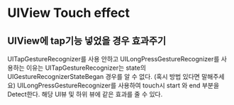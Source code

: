 # UIView Touch effect
## UIView에 tap기능 넣었을 경우 효과주기


UITapGestureRecognizer를 사용 안하고 UILongPressGestureRecognizer를 사용하는 이유는
UITapGestureRecognizer는 state의 UIGestureRecognizerStateBegan 경우를 알 수 없다. (혹시 방법 있다면 말해주세요)
UILongPressGestureRecognizer를 사용하여 touch시 start 와 end 부분을 Detect한다.
해당 UI뷰 및 하위 뷰에 같은 효과를 줄 수 있다.
